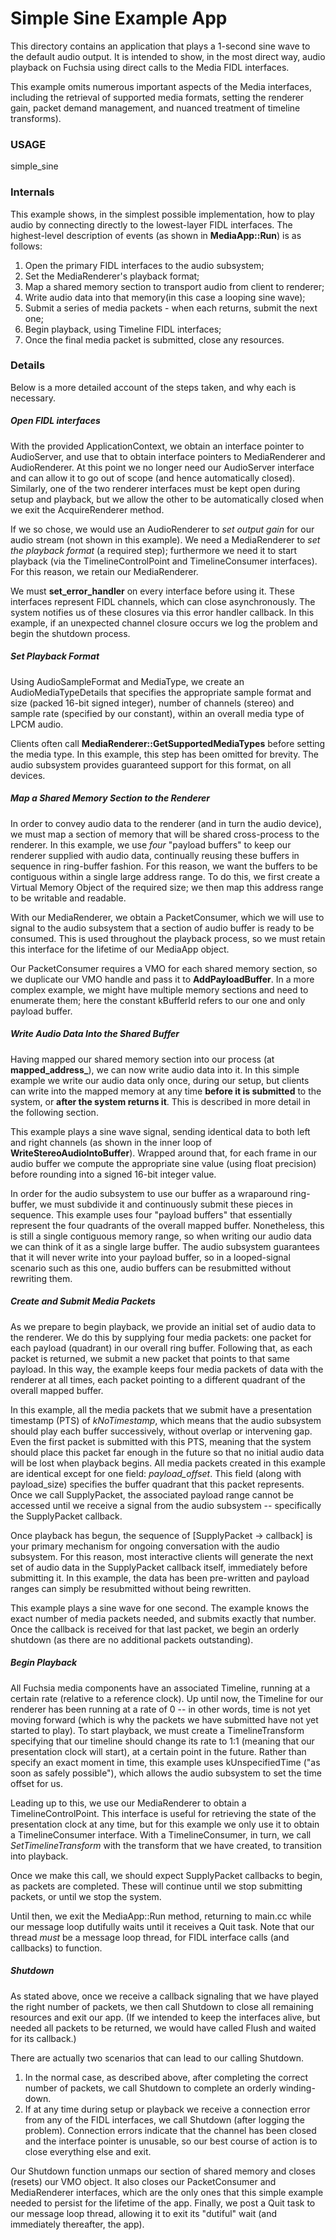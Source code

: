 # Simple Sine Example App

This directory contains an application that plays a 1-second sine wave to the
default audio output. It is intended to show, in the most direct way, audio
playback on Fuchsia using direct calls to the Media FIDL interfaces.

This example omits numerous important aspects of the Media interfaces,
including the retrieval of supported media formats, setting the renderer gain,
packet demand management, and nuanced treatment of timeline transforms).

### USAGE

  simple_sine

### Internals

This example shows, in the simplest possible implementation, how to play audio
by connecting directly to the lowest-layer FIDL interfaces. The highest-level
description of events (as shown in **MediaApp::Run**) is as follows:
1. Open the primary FIDL interfaces to the audio subsystem;
2. Set the MediaRenderer's playback format;
3. Map a shared memory section to transport audio from client to renderer;
4. Write audio data into that memory(in this case a looping sine wave);
5. Submit a series of media packets - when each returns, submit the next one;
6. Begin playback, using Timeline FIDL interfaces;
7. Once the final media packet is submitted, close any resources.

### Details

Below is a more detailed account of the steps taken, and why each is necessary.

##### Open FIDL interfaces

With the provided ApplicationContext, we obtain an interface pointer to
AudioServer, and use that to obtain interface pointers to MediaRenderer and
AudioRenderer. At this point we no longer need our AudioServer interface and
can allow it to go out of scope (and hence automatically closed). Similarly, one
of the two renderer interfaces must be kept open during setup and playback, but
we allow the other to be automatically closed when we exit the AcquireRenderer
method.

If we so chose, we would use an AudioRenderer to _set output gain_ for our audio
stream (not shown in this example). We need a MediaRenderer to _set the playback
format_ (a required step); furthermore we need it to start playback (via the
TimelineControlPoint and TimelineConsumer interfaces). For this reason, we
retain our MediaRenderer.

We must **set_error_handler** on every interface before using it.
These interfaces represent FIDL channels, which can close asynchronously. The
system notifies us of these closures via this error handler callback. In this
example, if an unexpected channel closure occurs we log the problem and begin
the shutdown process.

##### Set Playback Format

Using AudioSampleFormat and MediaType, we create an AudioMediaTypeDetails that
specifies the appropriate sample format and size (packed 16-bit signed
integer), number of channels (stereo) and sample rate (specified by our
constant), within an overall media type of LPCM audio.

Clients often call **MediaRenderer::GetSupportedMediaTypes** before setting the
media type. In this example, this step has been omitted for brevity. The audio
subsystem provides guaranteed support for this format, on all devices.

##### Map a Shared Memory Section to the Renderer

In order to convey audio data to the renderer (and in turn the audio device),
we must map a section of memory that will be shared cross-process to the
renderer. In this example, we use _four_ "payload buffers" to keep our
renderer supplied with audio data, continually reusing these buffers in
sequence in ring-buffer fashion. For this reason, we want the buffers to be
contiguous within a single large address range. To do this, we first create a
Virtual Memory Object of the required size; we then map this address range to
be writable and readable.

With our MediaRenderer, we obtain a PacketConsumer, which we will use to signal
to the audio subsystem that a section of audio buffer is ready to be consumed.
This is used throughout the playback process, so we must retain this interface
for the lifetime of our MediaApp object.

Our PacketConsumer requires a VMO for each shared memory section, so we
duplicate our VMO handle and pass it to **AddPayloadBuffer**. In a more
complex example, we might have multiple memory sections and need to enumerate
them; here the constant kBufferId refers to our one and only payload buffer.

##### Write Audio Data Into the Shared Buffer

Having mapped our shared memory section into our process (at
**mapped_address_**), we can now write audio data into it. In this simple
example we write our audio data only once, during our setup, but clients can
write into the mapped memory at any time **before it is submitted** to the
system, or **after the system returns it**. This is described in more detail in
the following section.

This example plays a sine wave signal, sending identical data to both left and
right channels (as shown in the inner loop of **WriteStereoAudioIntoBuffer**).
Wrapped around that, for each frame in our audio buffer we compute the
appropriate sine value (using float precision) before rounding into a signed
16-bit integer value.

In order for the audio subsystem to use our buffer as a wraparound ring-buffer,
we must subdivide it and continuously submit these pieces in sequence. This
example uses four "payload buffers" that essentially represent the four
quadrants of the overall mapped buffer. Nonetheless, this is still a single
contiguous memory range, so when writing our audio data we can think of it as a
single large buffer. The audio subsystem guarantees that it will never write
into your payload buffer, so in a looped-signal scenario such as this one,
audio buffers can be resubmitted without rewriting them.

##### Create and Submit Media Packets

As we prepare to begin playback, we provide an initial set of audio data to the
renderer. We do this by supplying four media packets: one packet for each
payload (quadrant) in our overall ring buffer. Following that, as each packet
is returned, we submit a new packet that points to that same payload. In this
way, the example keeps four media packets of data with the renderer at all
times, each packet pointing to a different quadrant of the overall mapped
buffer.

In this example, all the media packets that we submit have a presentation
timestamp (PTS) of *kNoTimestamp*, which means that the audio subsystem should
play each buffer successively, without overlap or intervening gap. Even the
first packet is submitted with this PTS, meaning that the system should place
this packet far enough in the future so that no initial audio data will be
lost when playback begins. All media packets created in this example are
identical except for one field: *payload_offset*. This field (along with
payload_size) specifies the buffer quadrant that this packet represents.
Once we call SupplyPacket, the associated payload range cannot be accessed
until we receive a signal from the audio subsystem -- specifically the
SupplyPacket callback.

Once playback has begun, the sequence of [SupplyPacket -> callback] is your
primary mechanism for ongoing conversation with the audio subsystem. For this
reason, most interactive clients will generate the next set of audio data in
the SupplyPacket callback itself, immediately before submitting it. In this
example, the data has been pre-written and payload ranges can simply be
resubmitted without being rewritten.

This example plays a sine wave for one second. The example knows the exact
number of media packets needed, and submits exactly that number. Once the
callback is received for that last packet, we begin an orderly shutdown (as
there are no additional packets outstanding).

##### Begin Playback

All Fuchsia media components have an associated Timeline, running at a certain
rate (relative to a reference clock). Up until now, the Timeline for our
renderer has been running at a rate of 0 -- in other words, time is not yet
moving forward (which is why the packets we have submitted have not yet
started to play). To start playback, we must create a TimelineTransform
specifying that our timeline should change its rate to 1:1 (meaning that our
presentation clock will start), at a certain point in the future. Rather than
specify an exact moment in time, this example uses kUnspecifiedTime ("as soon
as safely possible"), which allows the audio subsystem to set the time offset
for us.

Leading up to this, we use our MediaRenderer to obtain a TimelineControlPoint.
This interface is useful for retrieving the state of the presentation clock at
any time, but for this example we only use it to obtain a TimelineConsumer
interface. With a TimelineConsumer, in turn, we call *SetTimelineTransform*
with the transform that we have created, to transition into playback.

Once we make this call, we should expect SupplyPacket callbacks to begin, as
packets are completed. These will continue until we stop submitting packets,
or until we stop the system.

Until then, we exit the MediaApp::Run method, returning to main.cc while our
message loop dutifully waits until it receives a Quit task. Note that our thread
*must* be a message loop thread, for FIDL interface calls (and callbacks) to
function.

##### Shutdown

As stated above, once we receive a callback signaling that we have played the
right number of packets, we then call Shutdown to close all remaining resources
and exit our app. (If we intended to keep the interfaces alive, but needed all
packets to be returned, we would have called Flush and waited for its callback.)

There are actually two scenarios that can lead to our calling Shutdown.
1. In the normal case, as described above, after completing the correct number
of packets, we call Shutdown to complete an orderly winding-down.
2. If at any time during setup or playback we receive a connection error from
any of the FIDL interfaces, we call Shutdown (after logging the problem).
Connection errors indicate that the channel has been closed and the interface
pointer is unusable, so our best course of action is to close everything else
and exit.

Our Shutdown function unmaps our section of shared memory and closes (resets)
our VMO object. It also closes our PacketConsumer and MediaRenderer interfaces,
which are the only ones that this simple example needed to persist for the
lifetime of the app. Finally, we post a Quit task to our message loop thread,
allowing it to exit its "dutiful" wait (and immediately thereafter, the app).
